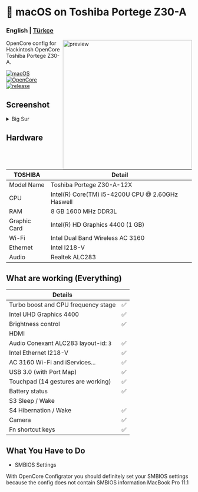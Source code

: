 <!-- omit in toc -->
#  macOS on Toshiba Portege Z30-A

<h3> 
    English |
    <a href="">Türkçe</a>
</h3>

<img align="right" src="https://github.com/relaxewdy/Lenovo-Thinkpad-E570-Hackintosh/blob/main/E570.png?raw=true" width="350px" alt="preview">

OpenCore config for Hackintosh OpenCore Toshiba Portege Z30-A.

[![macOS](https://img.shields.io/badge/macOS-11.3.1-orange)](https://www.apple.com/tr/macos/big-sur/)
[![OpenCore](https://img.shields.io/badge/OpenCore-0.6.9-9cf)](https://github.com/acidanthera/OpenCorePkg)
[![release](https://img.shields.io/badge/download-lastest%20version-blue.svg)](https://github.com/relaxewdy/Thinkpad-E570-Hackintosh-OpenCore/releases/tag/relaxewdy)

## Screenshot
<details>
<summary>Big Sur</summary>

![](https://i.loli.net/2021/02/17/svA1zWm6CrGBDu3.png)

</details>

<!-- omit in toc -->
## Hardware

| **TOSHIBA** | Detail                                                  |
| ------------------- | ------------------------------------------- |
| Model Name      | Toshiba Portege Z30-A-12X      |
| CPU              | Intel(R) Core(TM) i5-4200U CPU @ 2.60GHz Haswell             |
| RAM           | 8 GB 1600 MHz DDR3L    |
| Graphic Card | Intel(R) HD Graphics 4400 (1 GB)                     |
| Wi-Fi             | Intel Dual Band Wireless AC 3160 |
| Ethernet             | Intel I218-V |
| Audio       | Realtek ALC283                      |


## What are working (Everything)

| **Details**                                |                                    |
| -----------------------------------  | -------- |
|  Turbo boost and CPU frequency stage |  ✅  |
|  Intel UHD Graphics 4400              |  ✅  |
|  Brightness control                  |  ✅  |
|  HDMI                                |    |
|  Audio Conexant ALC283 layout-id: `3` |  ✅  |
|  Intel Ethernet I218-V            |  ✅  | 
|  AC 3160 Wi-Fi and iServices...         |  ✅  |
|  USB 3.0 (with Port Map)        |  ✅  |
|  Touchpad (14 gestures are working)   |  ✅  |
|  Battery status   |  ✅  |
|  S3 Sleep / Wake   |    |
|  S4 Hibernation / Wake   |  ✅  |
|  Camera   |  ✅  |
|  Fn shortcut keys   |  ✅  |
 

## What You Have to Do

- SMBIOS Settings


 
With OpenCore Configrator you should definitely set your SMBIOS settings because the config does not contain SMBIOS information MacBook Pro 11.1
